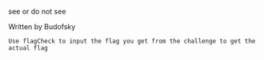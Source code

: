 see or do not see

Written by Budofsky

`Use flagCheck to input the flag you get from the challenge to get the actual flag`